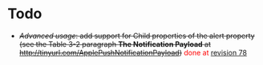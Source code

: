 # Todo #

  * <strike><i>Advanced usage</i>: add support for Child properties of the alert property (see the Table 3-2 paragraph <b>The Notification Payload</b> at <a href='http://tinyurl.com/ApplePushNotificationPayload'>http://tinyurl.com/ApplePushNotificationPayload</a>)</strike> <font color='red'>done at <a href='https://code.google.com/p/apns-php/source/detail?r=78'>revision 78</a></font>